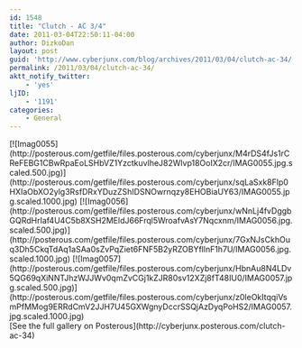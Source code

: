 ```yaml
---
id: 1548
title: "Clutch - AC 3/4"
date: 2011-03-04T22:50:11-04:00
author: DizkoDan
layout: post
guid: 'http://www.cyberjunx.com/blog/archives/2011/03/04/clutch-ac-34/'
permalink: /2011/03/04/clutch-ac-34/
aktt_notify_twitter:
    - 'yes'
ljID:
    - '1191'
categories:
    - General
---
```


<div class="posterous_autopost"><div class="p_embed p_image_embed"> [![Imag0055](http://posterous.com/getfile/files.posterous.com/cyberjunx/M4rDS4fJs1rCReFEBG1CBwRpaEoLSHbVZ1YzctkuvlheJ82Wlvp18OoIX2cr/IMAG0055.jpg.scaled.500.jpg)](http://posterous.com/getfile/files.posterous.com/cyberjunx/sqLaSxk8Flp0HXIaObXO2ylg3RsfDRxYDuzZShIDSNOwrnqzy8EHOBiaUY63/IMAG0055.jpg.scaled.1000.jpg) [![Imag0056](http://posterous.com/getfile/files.posterous.com/cyberjunx/wNnLj4fvDggbGQRdHrIaf4U4C5b8XSH2MEldJ66Frql5WroafvAsY7Nqcxnm/IMAG0056.jpg.scaled.500.jpg)](http://posterous.com/getfile/files.posterous.com/cyberjunx/7GxNJsCkhOuq3Dh5CkqTdAq1aSAa0sZvPqZiet6FNF5B2yRZOBYfllnF1h7U/IMAG0056.jpg.scaled.1000.jpg) [![Imag0057](http://posterous.com/getfile/files.posterous.com/cyberjunx/HbnAu8N4LDv5QG69qXiNNTJhzWJJWv0qmZvCGj1kZJR80sv12XZj8fT48IU0/IMAG0057.jpg.scaled.500.jpg)](http://posterous.com/getfile/files.posterous.com/cyberjunx/z0leOkItqqiVsmPfMMog9ERRdCmV2JJH7U45GXWgnyDccrSSQjAzDyqPoHS2/IMAG0057.jpg.scaled.1000.jpg)<div class="p_see_full_gallery">[See the full gallery on Posterous](http://cyberjunx.posterous.com/clutch-ac-34)</div></div></div>